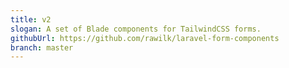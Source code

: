 ```yaml
---
title: v2
slogan: A set of Blade components for TailwindCSS forms.
githubUrl: https://github.com/rawilk/laravel-form-components
branch: master
---
```

